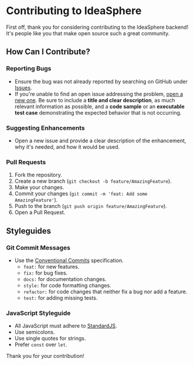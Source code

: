 # Contributing to IdeaSphere

First off, thank you for considering contributing to the IdeaSphere backend! It's people like you that make open source such a great community.

## How Can I Contribute?

### Reporting Bugs
- Ensure the bug was not already reported by searching on GitHub under [Issues](https://github.com/YuvaKrishnaS/ideasphere-backend/issues).
- If you're unable to find an open issue addressing the problem, [open a new one](https://github.com/YuvaKrishnaS/ideasphere-backend/issues/new). Be sure to include a **title and clear description**, as much relevant information as possible, and a **code sample** or an **executable test case** demonstrating the expected behavior that is not occurring.

### Suggesting Enhancements
- Open a new issue and provide a clear description of the enhancement, why it's needed, and how it would be used.

### Pull Requests
1. Fork the repository.
2. Create a new branch (`git checkout -b feature/AmazingFeature`).
3. Make your changes.
4. Commit your changes (`git commit -m 'feat: Add some AmazingFeature'`).
5. Push to the branch (`git push origin feature/AmazingFeature`).
6. Open a Pull Request.

## Styleguides

### Git Commit Messages
- Use the [Conventional Commits](https://www.conventionalcommits.org/en/v1.0.0/) specification.
  - `feat:` for new features.
  - `fix:` for bug fixes.
  - `docs:` for documentation changes.
  - `style:` for code formatting changes.
  - `refactor:` for code changes that neither fix a bug nor add a feature.
  - `test:` for adding missing tests.

### JavaScript Styleguide
- All JavaScript must adhere to [StandardJS](https://standardjs.com/).
- Use semicolons.
- Use single quotes for strings.
- Prefer `const` over `let`.

Thank you for your contribution!
